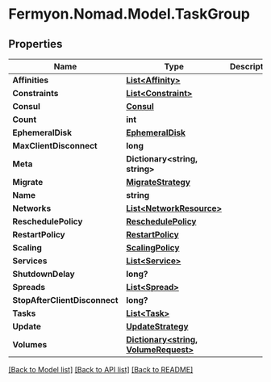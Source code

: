 # Fermyon.Nomad.Model.TaskGroup

## Properties

Name | Type | Description | Notes
------------ | ------------- | ------------- | -------------
**Affinities** | [**List&lt;Affinity&gt;**](Affinity.md) |  | [optional] 
**Constraints** | [**List&lt;Constraint&gt;**](Constraint.md) |  | [optional] 
**Consul** | [**Consul**](Consul.md) |  | [optional] 
**Count** | **int** |  | [optional] 
**EphemeralDisk** | [**EphemeralDisk**](EphemeralDisk.md) |  | [optional] 
**MaxClientDisconnect** | **long** |  | [optional] 
**Meta** | **Dictionary&lt;string, string&gt;** |  | [optional] 
**Migrate** | [**MigrateStrategy**](MigrateStrategy.md) |  | [optional] 
**Name** | **string** |  | [optional] 
**Networks** | [**List&lt;NetworkResource&gt;**](NetworkResource.md) |  | [optional] 
**ReschedulePolicy** | [**ReschedulePolicy**](ReschedulePolicy.md) |  | [optional] 
**RestartPolicy** | [**RestartPolicy**](RestartPolicy.md) |  | [optional] 
**Scaling** | [**ScalingPolicy**](ScalingPolicy.md) |  | [optional] 
**Services** | [**List&lt;Service&gt;**](Service.md) |  | [optional] 
**ShutdownDelay** | **long?** |  | [optional] 
**Spreads** | [**List&lt;Spread&gt;**](Spread.md) |  | [optional] 
**StopAfterClientDisconnect** | **long?** |  | [optional] 
**Tasks** | [**List&lt;Task&gt;**](Task.md) |  | [optional] 
**Update** | [**UpdateStrategy**](UpdateStrategy.md) |  | [optional] 
**Volumes** | [**Dictionary&lt;string, VolumeRequest&gt;**](VolumeRequest.md) |  | [optional] 

[[Back to Model list]](../README.md#documentation-for-models) [[Back to API list]](../README.md#documentation-for-api-endpoints) [[Back to README]](../README.md)

